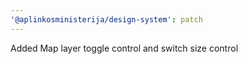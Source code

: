 ```yaml
---
'@aplinkosministerija/design-system': patch
---
```


Added Map layer toggle control and switch size control
